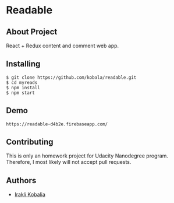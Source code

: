 # Readable 

## About Project

React + Redux content and comment web app.

## Installing

````
$ git clone https://github.com/kobala/readable.git
$ cd myreads
$ npm install
$ npm start
````

## Demo

````
https://readable-d4b2e.firebaseapp.com/
````

## Contributing

This is only an homework project for Udacity Nanodegree program. 
Therefore, I most likely will not accept pull requests.


## Authors

* [Irakli Kobalia](https://github.com/kobala/)
